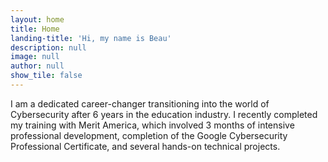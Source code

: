 ```yaml
---
layout: home
title: Home
landing-title: 'Hi, my name is Beau'
description: null
image: null
author: null
show_tile: false
---
```


I am a dedicated career-changer transitioning into the world of Cybersecurity after 6 years in the education industry. I recently completed my training with Merit America, which involved 3 months of intensive professional development, completion of the Google Cybersecurity Professional Certificate, and several hands-on technical projects. 
